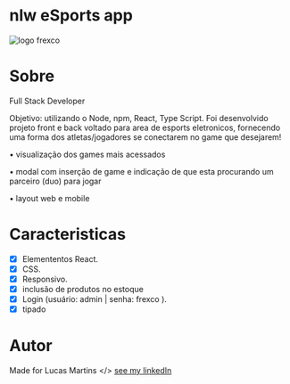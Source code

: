 # nlw eSports app

<img src="logo-nlw-esports.svg" alt="logo frexco">



# Sobre
<p>
    Full Stack Developer

Objetivo: utilizando o Node, npm, React, Type Script. Foi desenvolvido projeto front e back voltado para area de esports eletronicos, fornecendo uma forma dos atletas/jogadores se conectarem no game que desejarem!

• visualização dos games mais acessados

• modal com inserção de game e indicação de que esta procurando um parceiro (duo) para jogar

• layout web e mobile



# Caracteristicas

- [x] Elemententos React.
- [x] CSS.
- [x] Responsivo. 
- [x] inclusão de produtos no estoque
- [x] Login (usuário: admin | senha: frexco ).
- [x] tipado

# Autor
Made for Lucas Martins </> [see my linkedIn](www.linkedin.com/in/lucas-martins-desenvolvedor)
